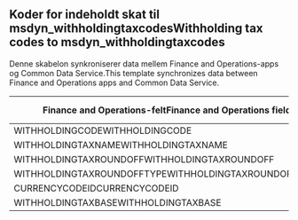 ## <a name="withholding-tax-codes-to-msdyn_withholdingtaxcodes"></a><span data-ttu-id="36629-101">Koder for indeholdt skat til msdyn_withholdingtaxcodes</span><span class="sxs-lookup"><span data-stu-id="36629-101">Withholding tax codes to msdyn_withholdingtaxcodes</span></span>

<span data-ttu-id="36629-102">Denne skabelon synkroniserer data mellem Finance and Operations-apps og Common Data Service.</span><span class="sxs-lookup"><span data-stu-id="36629-102">This template synchronizes data between Finance and Operations apps and Common Data Service.</span></span>

<span data-ttu-id="36629-103">Finance and Operations-felt</span><span class="sxs-lookup"><span data-stu-id="36629-103">Finance and Operations field</span></span> | <span data-ttu-id="36629-104">Tilknytningstype</span><span class="sxs-lookup"><span data-stu-id="36629-104">Map type</span></span> | <span data-ttu-id="36629-105">Andet Dynamics 365-felt</span><span class="sxs-lookup"><span data-stu-id="36629-105">Other Dynamics 365 field</span></span> | <span data-ttu-id="36629-106">Standardværdi</span><span class="sxs-lookup"><span data-stu-id="36629-106">Default value</span></span>
---|---|---|---
<span data-ttu-id="36629-107">WITHHOLDINGCODE</span><span class="sxs-lookup"><span data-stu-id="36629-107">WITHHOLDINGCODE</span></span> | = | <span data-ttu-id="36629-108">msdyn_name</span><span class="sxs-lookup"><span data-stu-id="36629-108">msdyn_name</span></span> | 
<span data-ttu-id="36629-109">WITHHOLDINGTAXNAME</span><span class="sxs-lookup"><span data-stu-id="36629-109">WITHHOLDINGTAXNAME</span></span> | = | <span data-ttu-id="36629-110">msdyn_description</span><span class="sxs-lookup"><span data-stu-id="36629-110">msdyn_description</span></span> | 
<span data-ttu-id="36629-111">WITHHOLDINGTAXROUNDOFF</span><span class="sxs-lookup"><span data-stu-id="36629-111">WITHHOLDINGTAXROUNDOFF</span></span> | = | <span data-ttu-id="36629-112">msdyn_roundoff</span><span class="sxs-lookup"><span data-stu-id="36629-112">msdyn_roundoff</span></span> | 
<span data-ttu-id="36629-113">WITHHOLDINGTAXROUNDOFFTYPE</span><span class="sxs-lookup"><span data-stu-id="36629-113">WITHHOLDINGTAXROUNDOFFTYPE</span></span> | >< | <span data-ttu-id="36629-114">msdyn_roundofftype</span><span class="sxs-lookup"><span data-stu-id="36629-114">msdyn_roundofftype</span></span> | 
<span data-ttu-id="36629-115">CURRENCYCODEID</span><span class="sxs-lookup"><span data-stu-id="36629-115">CURRENCYCODEID</span></span> | = | <span data-ttu-id="36629-116">msdyn_currency.isocurrencycode</span><span class="sxs-lookup"><span data-stu-id="36629-116">msdyn_currency.isocurrencycode</span></span> | 
<span data-ttu-id="36629-117">WITHHOLDINGTAXBASE</span><span class="sxs-lookup"><span data-stu-id="36629-117">WITHHOLDINGTAXBASE</span></span> | >< | <span data-ttu-id="36629-118">msdyn_taxableamountorigin</span><span class="sxs-lookup"><span data-stu-id="36629-118">msdyn_taxableamountorigin</span></span> | 
